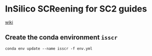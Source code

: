 # InSilico SCReening for SC2 guides

[wiki](https://github.com/czbiohub/sc2-guide-InSilicoSCR/wiki/InSilicoSCR)


## Create the conda environment `isscr`

```
conda env update --name isscr -f env.yml
```
